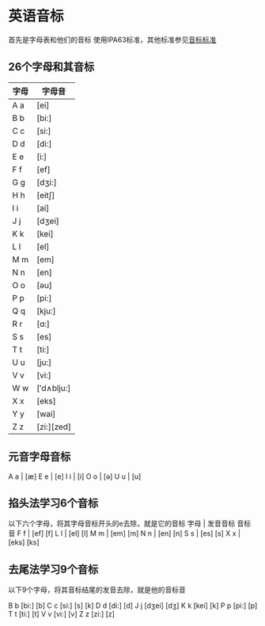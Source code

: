 # 英语音标

首先是字母表和他们的音标
使用IPA63标准，其他标准参见[音标标准](http://yinbiao.tingclass.net/show-16-8-1.html) 

## 26个字母和其音标
|	字母	|	字母音	|
|	---	|	---	|
|	A a	|	[ei]	|
|	B b	|	[bi:]	|
|	C c	|	[si:]	|
|	D d	|	[di:]	|
|	E e	|	[i:]	|
|	F f	|	[ef]	|
|	G g	|	[dʒi:]	|
|	H h	|	[eit∫]	|
|	I i	|	[ai]	|
|	J j	|	[dʒei]	|
|	K k	|	[kei]	|
|	L l	|	[el]	|
|	M m	|	[em]	|
|	N n	|	[en]	|
|	O o	|	[əu]	|
|	P p	|	[pi:]	|
|	Q q	|	[kju:]	|
|	R r	|	[ɑ:]	|
|	S s	|	[es]	|
|	T t	|	[ti:]	|
|	U u	|	[ju:]	|
|	V v	|	[vi:]	|
|	W w	|	[′d∧blju:]	|
|	X x	|	[eks]	|
|	Y y	|	[wai]	|
|	Z z	|	[zi:][zed]	|
## 元音字母音标
A a  |  [æ]
E e  |  [e]
I i  |  [i]
O o  |  [ə]
U u  |  [u]

## 掐头法学习6个音标
以下六个字母，将其字母音标开头的e去除，就是它的音标
字母 |  发音音标  音标音
F f  |  [ef]  [f]
L l  |  [el]  [l]
M m  |  [em]  [m]
N n  |  [en]  [n]
S s  |  [es]  [s]
X x  |  [eks] [ks]

## 去尾法学习9个音标
以下9个字母，将其音标结尾的发音去除，就是他的音标音

B b [bi:] [b]
C c [si:] [s] [k]
D d [di:] [d]
J j [dʒei] [dʒ]
K k [kei] [k]
P p [pi:] [p]
T t [ti:] [t]
V v [vi:] [v]
Z z [zi:] [z]

